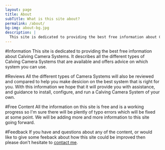 ```yaml
---
layout: page
title: About
subTitle: What is this site about?
permalink: /about/
bg-img: about-bg.jpg
description: |
  This site is dedicated to providing the best free information about Calving Camera Systems. It describes how to set up, install, and configure different types of Calving Camera Systems that you can use on your farm.
---
```


#Information
This site is dedicated to providing the best free information about Calving Camera Systems. It describes all the different types of Calving Camera Systems that are available and offers advice on which system you can use. 

#Reviews
All the different types of Camera Systems will also be reviewed and compared to help you make desicion on the best system that is right for you. With this information we hope that it will provide you with assistance, and guidance to install, configure, and run a Calving Camera System of your own. 

#Free Content
All the information on this site is free and is a working progress so I'm sure there will be plently of typo errors which will be fixed at some point. We will be adding more and more information to this site going forward.

#Feedback
If you have and questions about any of the content, or would like to give some feeback about how this site could be improved then please don't hesitate to [contact me]({{site.baseurl}}/contact).